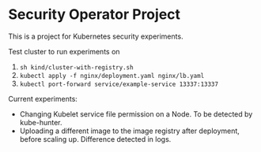 # Security Operator Project

<p>This is a project for Kubernetes security experiments.</p>


<p>
Test cluster to run experiments on 

1. `sh kind/cluster-with-registry.sh`
2. `kubectl apply -f nginx/deployment.yaml nginx/lb.yaml`
3. `kubectl port-forward service/example-service 13337:13337`
</p>

Current experiments: 

- Changing Kubelet service file permission on a Node. To be detected by kube-hunter.
- Uploading a different image to the image registry after deployment, before scaling up. Difference detected in logs.
